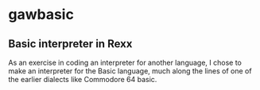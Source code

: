 # gawbasic

## Basic interpreter in Rexx
As an exercise in coding an interpreter for another language, I chose to make an interpreter for the Basic language, much along the lines of one of the earlier dialects like Commodore 64 basic.

